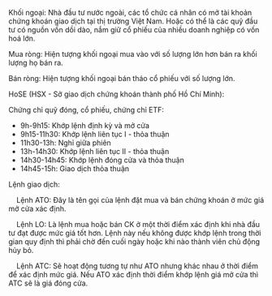 Khối ngoại: Nhà đầu tư nước ngoài, các tổ chức cá nhân có mở tài khoản chứng khoán giao dịch tại thị trường Việt Nam. Hoặc có thể là các quỹ đầu tư có nguồn vốn dồi dào, nắm giữ cổ phiếu của nhiều doanh nghiệp có vốn hoá lớn.

Mua ròng: Hiện tượng khối ngoại mua vào với số lượng lớn hơn bán ra khối lượng họ bán ra.

Bán ròng: Hiện tượng khối ngoại bán tháo cổ phiếu với số lượng lớn.



HoSE (HSX - Sở giao dịch chứng khoán thành phố Hồ Chí Minh):

Chứng chỉ quỹ đóng, cổ phiếu, chứng chỉ ETF:

* 9h-9h15: Khớp lệnh định kỳ và mở cửa
* 9h15-11h30: Khớp lệnh liên tục I - thỏa thuận
* 11h30-13h: Nghỉ giữa phiên
* 13h-14h30: Khớp lệnh liên tục II - thỏa thuận
* 14h30-14h45: Khớp lệnh đóng cửa và thỏa thuận
* 14h45-15h: Giao dịch thỏa thuận

Lệnh giao dịch:

    Lệnh ATO: Đây là tên gọi của lệnh đặt mua và bán chứng khoán ở mức giá mở cửa xác định.

    Lệnh LO: Là lệnh mua hoặc bán CK ở một thời điểm xác định khi nhà đầu tư đạt được mức giá tốt hơn. Lệnh này nếu không được khớp lệnh trong thời gian quy định thì phải chờ đến cuối ngày hoặc khi nào thành viên chủ động hủy bỏ.

    Lệnh ATC: Sẽ hoạt động tương tự như ATO nhưng khác nhau ở thời điểm để xác định mức giá. Nếu ATO xác định thời điểm khớp lệnh giá mở cửa thì ATC sẽ là giá đóng cửa.
